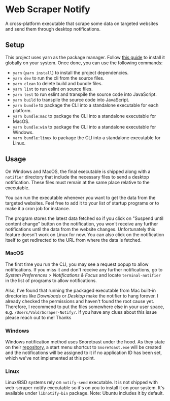 # Web Scraper Notify

A cross-platform executable that scrape some data on targeted websites and send them through desktop notifications.

## Setup

This project uses yarn as the package manager. Follow [this guide](https://classic.yarnpkg.com/en/docs/install) to install it globally on your system. Once done, you can use the following commands:

- `yarn` (`yarn install`) to install the project dependencies.
- `yarn dev` to run the cli from the source files.
- `yarn clean` to delete build and bundle files.
- `yarn lint` to run eslint on source files.
- `yarn test` to run eslint and transpile the source code into JavaScript.
- `yarn build` to transpile the source code into JavaScript.
- `yarn bundle` to package the CLI into a standalone executable for each platform.
- `yarn bundle:mac` to package the CLI into a standalone executable for MacOS.
- `yarn bundle:win` to package the CLI into a standalone executable for Windows.
- `yarn bundle:linux` to package the CLI into a standalone executable for Linux.
## Usage

On Windows and MacOS, the final executable is shipped along with a `notifier` directory that include the necessary files to send a desktop notification. These files must remain at the same place relative to the executable.

You can run the executable whenever you want to get the data from the targeted websites. Feel free to add it to your list of startup programs or to make it a cron job for instance.

The program stores the latest data fetched so if you click on "Suspend until content change" button on the notification, you won't receive any further notifications until the data from the website changes.
Unfortunately this feature doesn't work on Linux for now. You can also click on the notification itself to get redirected to the URL from where the data is fetched.

### MacOS

The first time you run the CLI, you may see a request popup to allow notifications. If you miss it and don't receive any further notifications, go to *System Preferences > Notifications & Focus* and locate `terminal-notifier` in the list of programs to allow notifications.

Also, I've found that running the packaged executable from Mac built-in directories like *Downloads* or *Desktop* make the notifier to hang forever. I already checked the permissions and haven't found the root cause yet. Therefore, I recommend to put the files somewhere else in your user space, e.g. `/Users/Vald/Scraper-Notify/`.
If you have any clues about this issue please reach out to me! Thanks

### Windows

Windows notification method uses Snoretoast under the hood. As they state on their [repository](https://github.com/KDE/snoretoast), a start menu shortcut to `SnoreToast.exe` will be created and the notifications will be assigned to it if no application ID has been set, which we've not implemented at this point.

### Linux

Linux/BSD systems rely on `notify-send` executable. It is not shipped with web-scraper-notify executable so it's on you to install it on your system. It's available under `libnotify-bin` package.
Note: Ubuntu includes it by default.